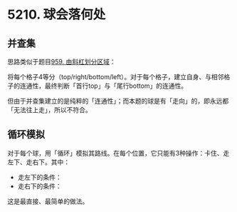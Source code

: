 # 5210. 球会落何处

## 并查集

思路类似于题目[959. 由斜杠划分区域](https://leetcode-cn.com/problems/regions-cut-by-slashes/)：

将每个格子4等分（top/right/bottom/left）。对于每个格子，建立自身、与相邻格子的连通性，最终判断「首行top」与「尾行bottom」的连通性。

但由于并查集建立的是纯粹的「连通性」；而本题的球是有「走向」的，即永远都「无法往上走」，所以不符合。

## 循环模拟

对于每个球，用「循环」模拟其路线。在每个位置，它只能有3种操作：卡住、走左下、走右下。其中：

- 走左下的条件：
- 走右下的条件：

这是最直接、最简单的做法。
